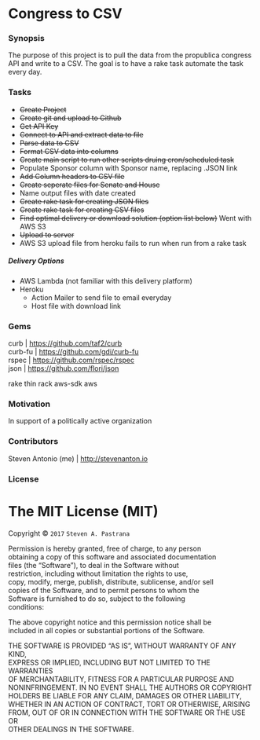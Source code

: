 <html><head><meta charset="utf-8"><title></title><style></style></head><body id="preview">
<h1><a id="Congress_to_CSV_0"></a>Congress to CSV</h1>
<h3><a id="Synopsis_3"></a>Synopsis</h3>
<p>The purpose of this project is to pull the data from the propublica congress API and write to a CSV. The goal is to have a rake task automate the task every day.</p>
<h3><a id="Tasks_7"></a>Tasks</h3>
<ul>
<li><strike>Create Project</strike></li>
<li><strike>Create git and upload to Github</strike></li>
<li><strike>Get API Key</strike></li>
<li><strike>Connect to API and extract data to file</strike></li>
<li><strike>Parse data to CSV</strike></li>
<li><strike>Format CSV data into columns</strike></li>
<li><strike>Create main script to run other scripts druing cron/scheduled task</strike></li>
<li>Populate Sponsor column with Sponsor name, replacing .JSON link</li>
<li><strike>Add Column headers to CSV file</strike></li>
<li><strike>Create seperate files for Senate and House</strike></li>
<li>Name output files with date created</li>
<li><strike>Create rake task for creating JSON files</strike></li>
<li><strike>Create rake task for creating CSV files</strike></li>
<li><strike>Find optimal delivery or download solution (option list below)</strike> Went with AWS S3</li>
<li><strike>Upload to server</strike></li>
<li>AWS S3 upload file from heroku fails to run when run from a rake task</li>
</ul>
<h5><a id="Delivery_Options_23"></a>Delivery Options</h5>
<ul>
<li>AWS Lambda (not familiar with this delivery platform)</li>
<li>Heroku
<ul>
<li>Action Mailer to send file to email everyday</li>
<li>Host file with download link</li>
</ul>
</li>
</ul>
<h3><a id="Gems_32"></a>Gems</h3>
<p>curb |  <a href="https://github.com/taf2/curb">https://github.com/taf2/curb</a><br>
curb-fu | <a href="https://github.com/gdi/curb-fu">https://github.com/gdi/curb-fu</a><br>
rspec | <a href="https://github.com/rspec/rspec">https://github.com/rspec/rspec</a><br>
json | <a href="https://github.com/flori/json">https://github.com/flori/json</a></p>
rake
thin
rack
aws-sdk
aws

<h3><a id="Motivation_39"></a>Motivation</h3>
<p>In support of a politically active organization</p>
<h3><a id="Contributors_44"></a>Contributors</h3>
<p>Steven Antonio (me) | <a href="http://stevenanton.io">http://stevenanton.io</a></p>
<h3><a id="License_49"></a>License</h3>
<h1><a id="The_MIT_License_MIT_51"></a>The MIT License (MIT)</h1>
<p>Copyright © <code>2017</code> <code>Steven A. Pastrana</code></p>
<p>Permission is hereby granted, free of charge, to any person<br>
obtaining a copy of this software and associated documentation<br>
files (the “Software”), to deal in the Software without<br>
restriction, including without limitation the rights to use,<br>
copy, modify, merge, publish, distribute, sublicense, and/or sell<br>
copies of the Software, and to permit persons to whom the<br>
Software is furnished to do so, subject to the following<br>
conditions:</p>
<p>The above copyright notice and this permission notice shall be<br>
included in all copies or substantial portions of the Software.</p>
<p>THE SOFTWARE IS PROVIDED “AS IS”, WITHOUT WARRANTY OF ANY KIND,<br>
EXPRESS OR IMPLIED, INCLUDING BUT NOT LIMITED TO THE WARRANTIES<br>
OF MERCHANTABILITY, FITNESS FOR A PARTICULAR PURPOSE AND<br>
NONINFRINGEMENT. IN NO EVENT SHALL THE AUTHORS OR COPYRIGHT<br>
HOLDERS BE LIABLE FOR ANY CLAIM, DAMAGES OR OTHER LIABILITY,<br>
WHETHER IN AN ACTION OF CONTRACT, TORT OR OTHERWISE, ARISING<br>
FROM, OUT OF OR IN CONNECTION WITH THE SOFTWARE OR THE USE OR<br>
OTHER DEALINGS IN THE SOFTWARE.</p>

</body></html>
